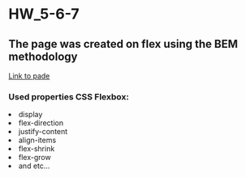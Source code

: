 # HW_5-6-7

## The page was created on flex using the BEM methodology
[Link to pade](https://leonidzhukovets.github.io/HW_5-6-7/)
<br>
### Used properties CSS Flexbox:
<li>display
<li>flex-direction
<li>justify-content
<li>align-items
<li>flex-shrink
<li>flex-grow
<li>and etc...
<br>

